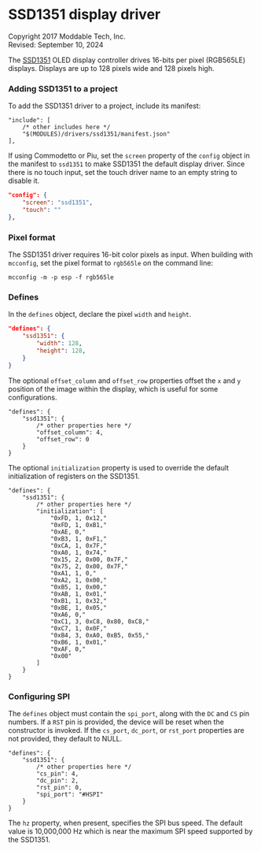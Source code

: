 # SSD1351 display driver
Copyright 2017 Moddable Tech, Inc.<BR>
Revised: September 10, 2024

The [SSD1351](https://cdn-shop.adafruit.com/datasheets/SSD1351-Revision+1.3.pdf) OLED display controller drives 16-bits per pixel (RGB565LE) displays. Displays are up to 128 pixels wide and 128 pixels high.

### Adding SSD1351 to a project
To add the SSD1351 driver to a project, include its manifest:

```jsonc
"include": [
	/* other includes here */
	"$(MODULES)/drivers/ssd1351/manifest.json"
],
```

If using Commodetto or Piu, set the `screen` property of the `config` object in the manifest to `ssd1351` to make SSD1351 the default display driver. Since there is no touch input, set the touch driver name to an empty string to disable it.

```json
"config": {
	"screen": "ssd1351",
	"touch": ""
},
```

### Pixel format
The SSD1351 driver requires 16-bit color pixels as input. When building with `mcconfig`, set the pixel format to `rgb565le` on the command line:

	mcconfig -m -p esp -f rgb565le

### Defines
In the `defines` object, declare the pixel `width` and `height`.

```json
"defines": {
	"ssd1351": {
		"width": 128,
		"height": 128,
	}
}
```

The optional `offset_column` and `offset_row` properties offset the `x` and `y` position of the image within the display, which is useful for some configurations.

```jsonc
"defines": {
	"ssd1351": {
		/* other properties here */
		"offset_column": 4,
		"offset_row": 0
	}
}
```

The optional `initialization` property is used to override the default initialization of registers on the SSD1351.

```jsonc
"defines": {
	"ssd1351": {
		/* other properties here */
		"initialization": [
			"0xFD, 1, 0x12,"
			"0xFD, 1, 0xB1,"
			"0xAE, 0,"
			"0xB3, 1, 0xF1,"
			"0xCA, 1, 0x7F,"
			"0xA0, 1, 0x74,"
			"0x15, 2, 0x00, 0x7F,"
			"0x75, 2, 0x00, 0x7F,"
			"0xA1, 1, 0,"
			"0xA2, 1, 0x00,"
			"0xB5, 1, 0x00,"
			"0xAB, 1, 0x01,"
			"0xB1, 1, 0x32,"
			"0xBE, 1, 0x05,"
			"0xA6, 0,"
			"0xC1, 3, 0xC8, 0x80, 0xC8,"
			"0xC7, 1, 0x0F,"
			"0xB4, 3, 0xA0, 0xB5, 0x55,"
			"0xB6, 1, 0x01,"
			"0xAF, 0,"
			"0x00"
		]
	}
}
```

### Configuring SPI
The `defines` object must contain the `spi_port`, along with the `DC` and `CS` pin numbers. If a `RST` pin is provided, the device will be reset when the constructor is invoked. If the `cs_port`, `dc_port`, or `rst_port` properties are not provided, they default to NULL.

```jsonc
"defines": {
	"ssd1351": {
		/* other properties here */
		"cs_pin": 4,
		"dc_pin": 2,
		"rst_pin": 0,
		"spi_port": "#HSPI"
	}
}
```

The `hz` property, when present, specifies the SPI bus speed. The default value is 10,000,000 Hz which is near the maximum SPI speed supported by the SSD1351.
